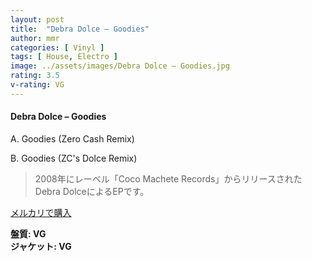 ```yaml
---
layout: post
title:  "Debra Dolce – Goodies"
author: mmr
categories: [ Vinyl ]
tags: [ House, Electro ]
image: ../assets/images/Debra Dolce – Goodies.jpg
rating: 3.5
v-rating: VG
---
```


#### Debra Dolce – Goodies

A. Goodies (Zero Cash Remix)

B. Goodies (ZC's Dolce Remix)

> 2008年にレーベル「Coco Machete Records」からリリースされたDebra DolceによるEPです。

[メルカリで購入](https://jp.mercari.com/item/m11056580710)

<div class="mt-4 mb-4 d-flex align-items-center">
<strong class="mr-1">盤質: VG</strong>
</div>
<div class="mt-4 mb-4 d-flex align-items-center">
<strong class="mr-1">ジャケット: VG</strong>
</div>
